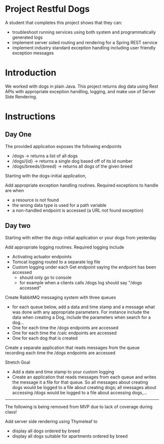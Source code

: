 # Project Restful Dogs

A student that completes this project shows that they can:
* troubleshoot running services using both system and programmatically generated logs
* implement server sided routing and rendering for a Spring REST service
* implement industry standard exception handling including user friendly exception messages

# Introduction

We worked with dogs in plain Java. This project returns dog data using Rest APIs with appropriate exception handling, logging, and make use of Server Side Rendering.

# Instructions

## Day One

The provided application exposes the following endpoints
* /dogs -> returns a list of all dogs
* /dogs/{id} -> returns a single dog based off of its id number
* /dogs/breeds/{breed} -> returns all dogs of the given breed
    
Starting with the dogs-initial application,

Add appropriate exception handling routines. Required exceptions to handle are when
  * a resource is not found
  * the wrong data type is used for a path variable
  * a non-handled endpoint is accessed (a URL not found exception)

## Day two

Starting with either the dogs-initial application or your dogs from yesterday

Add appropriate logging routines. Required logging include
  * Activating actuator endpoints
  * Tomcat logging routed to a separate log file
  * Custom logging under each Get endpoint saying the endpoint has been accessed
    * should only go to console
    * for example when a clients calls /dogs log should say "/dogs accessed"

Create RabbitMQ messaging system with three queues
  * for each queue below, add a data and time stamp and a message what was done with any appropriate parameters. For instance include the data when creating a Dog, include the parameters when search for a dog...
  * One for each time the /dogs endpoints are accessed
  * One for each time the /calc endpoints are accessed
  * One for each dog that is created
  
Create a separate application that reads messages from the queue recording each time the /dogs endpoints are accessed

Stretch Goal
  * Add a date and time stamp to your custom logging
  * Create an application that reads messages from each queue and writes the message it a file for that queue. So all messages about creating dogs would be logged to a file about creating dogs; all messages about accessing /dogs would be logged to a file about accessing dogs,...

-----------------------------------------------------------------------------------

The following is being removed from MVP due to lack of coverage during class!

 Add server side rendering using Thymeleaf to 
  * display all dogs ordered by breed
  * display all dogs suitable for apartments ordered by breed

